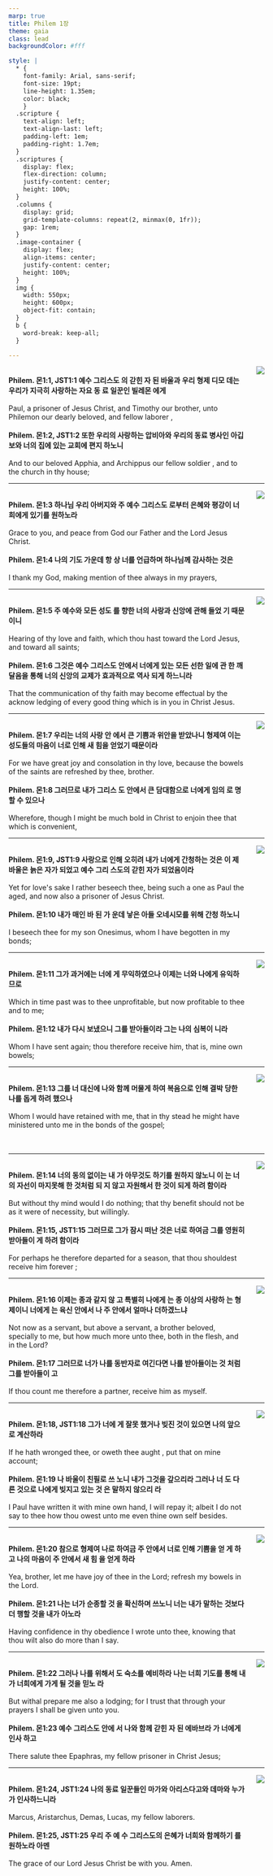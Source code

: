 ```yaml
---
marp: true
title: Philem 1장
theme: gaia
class: lead
backgroundColor: #fff

style: |
  * {
    font-family: Arial, sans-serif;
    font-size: 19pt;
    line-height: 1.35em;
    color: black;
    }
  .scripture {
    text-align: left;
    text-align-last: left;
    padding-left: 1em;
    padding-right: 1.7em;
  }
  .scriptures {
    display: flex;
    flex-direction: column;
    justify-content: center;
    height: 100%;
  }
  .columns {
    display: grid;
    grid-template-columns: repeat(2, minmax(0, 1fr));
    gap: 1rem;
  }
  .image-container {
    display: flex;
    align-items: center;
    justify-content: center;
    height: 100%;
  }
  img {
    width: 550px;
    height: 600px;
    object-fit: contain;
  }
  b {
    word-break: keep-all;
  }

---
```


<div class="columns">
  <div class="scriptures">
    <br>
    <div class="scripture">
      <b>Philem. 몬1:1, JST1:1 예수 그리스도 의 갇힌 자 된 바울과 우리 형제 디모 데는 우리가 지극히 사랑하는 자요 동 료 일꾼인 빌레몬 에게 
      </b>
    </div>
    <br>
    <div class="scripture">Paul, a prisoner of Jesus Christ, and Timothy our brother, unto Philemon our dearly beloved, and fellow laborer , 
    </div>
    <br>
    <div class="scripture">
      <b>Philem. 몬1:2, JST1:2 또한 우리의 사랑하는 압비아와 우리의 동료 병사인 아깁보와 너의 집에 있는 교회에 편지 하노니 
      </b>
    </div>
    <br>
    <div class="scripture">And to our beloved Apphia, and Archippus our fellow soldier , and to the church in thy house; 
    </div>         
  </div>
  <div class="image-container">
    <img src='../../pictures/picture_143.jpg'>
  </div>
</div>

---

<div class="columns">
  <div class="scriptures">
    <br>
    <div class="scripture">
      <b>Philem. 몬1:3 하나님 우리 아버지와 주 예수 그리스도 로부터 은혜와 평강이 너희에게 있기를 원하노라 
      </b>
    </div>
    <br>
    <div class="scripture">Grace to you, and peace from God our Father and the Lord Jesus Christ. 
    </div>
    <br>
    <div class="scripture">
      <b>Philem. 몬1:4 나의 기도 가운데 항 상 너를 언급하며 하나님께 감사하는 것은 
      </b>
    </div>
    <br>
    <div class="scripture">I thank my God, making mention of thee always in my prayers, 
    </div>         
  </div>
  <div class="image-container">
    <img src='../../pictures/picture_15.jpg'>
  </div>
</div>

---

<div class="columns">
  <div class="scriptures">
    <br>
    <div class="scripture">
      <b>Philem. 몬1:5 주 예수와 모든 성도 를 향한 너의 사랑과 신앙에 관해 들었 기 때문이니 
      </b>
    </div>
    <br>
    <div class="scripture">Hearing of thy love and faith, which thou hast toward the Lord Jesus, and toward all saints; 
    </div>
    <br>
    <div class="scripture">
      <b>Philem. 몬1:6 그것은 예수 그리스도 안에서 너에게 있는 모든 선한 일에 관 한 깨달음을 통해 너의 신앙의 교제가 효과적으로 역사 되게 하느니라 
      </b>
    </div>
    <br>
    <div class="scripture">That the communication of thy faith may become effectual by the acknow ledging of every good thing which is in you in Christ Jesus. 
    </div>         
  </div>
  <div class="image-container">
    <img src='../../pictures/picture_19.jpg'>
  </div>
</div>

---

<div class="columns">
  <div class="scriptures">
    <br>
    <div class="scripture">
      <b>Philem. 몬1:7 우리는 너의 사랑 안 에서 큰 기쁨과 위안을 받았나니 형제여 이는 성도들의 마음이 너로 인해 새 힘을 얻었기 때문이라 
      </b>
    </div>
    <br>
    <div class="scripture">For we have great joy and consolation in thy love, because the bowels of the saints are refreshed by thee, brother. 
    </div>
    <br>
    <div class="scripture">
      <b>Philem. 몬1:8 그러므로 내가 그리스 도 안에서 큰 담대함으로 너에게 임의 로 명할 수 있으나 
      </b>
    </div>
    <br>
    <div class="scripture">Wherefore, though I might be much bold in Christ to enjoin thee that which is convenient, 
    </div>         
  </div>
  <div class="image-container">
    <img src='../../pictures/picture_153.jpg'>
  </div>
</div>

---

<div class="columns">
  <div class="scriptures">
    <br>
    <div class="scripture">
      <b>Philem. 몬1:9, JST1:9 사랑으로 인해 오히려 내가 너에게 간청하는 것은 이 제 바울은 늙은 자가 되었고 예수 그리 스도의 갇힌 자가 되었음이라 
      </b>
    </div>
    <br>
    <div class="scripture">Yet for love's sake I rather beseech thee, being such a one as Paul the aged, and now also a prisoner of Jesus Christ. 
    </div>
    <br>
    <div class="scripture">
      <b>Philem. 몬1:10 내가 매인 바 된 가 운데 낳은 아들 오네시모를 위해 간청 하노니 
      </b>
    </div>
    <br>
    <div class="scripture">I beseech thee for my son Onesimus, whom I have begotten in my bonds; 
    </div>         
  </div>
  <div class="image-container">
    <img src='../../pictures/picture_156.jpg'>
  </div>
</div>

---

<div class="columns">
  <div class="scriptures">
    <br>
    <div class="scripture">
      <b>Philem. 몬1:11 그가 과거에는 너에 게 무익하였으나 이제는 너와 나에게 유익하 므로 
      </b>
    </div>
    <br>
    <div class="scripture">Which in time past was to thee unprofitable, but now profitable to thee and to me; 
    </div>
    <br>
    <div class="scripture">
      <b>Philem. 몬1:12 내가 다시 보냈으니 그를 받아들이라 그는 나의 심복이 니라 
      </b>
    </div>
    <br>
    <div class="scripture">Whom I have sent again; thou therefore receive him, that is, mine own bowels; 
    </div>         
  </div>
  <div class="image-container">
    <img src='../../pictures/picture_100.jpg'>
  </div>
</div>

---

<div class="columns">
  <div class="scriptures">
    <br>
    <div class="scripture">
      <b>Philem. 몬1:13 그를 너 대신에 나와 함께 머물게 하여 복음으로 인해 결박 당한 나를 돕게 하려 했으나 
      </b>
    </div>
    <br>
    <div class="scripture">Whom I would have retained with me, that in thy stead he might have ministered unto me in the bonds of the gospel; 
    </div>
    <br>
    <div class="scripture">
      <b>
      </b>
    </div>
    <br>
    <div class="scripture">
    </div>         
  </div>
  <div class="image-container">
    <img src='../../pictures/picture_177.jpg'>
  </div>
</div>

---

<div class="columns">
  <div class="scriptures">
    <br>
    <div class="scripture">
      <b>Philem. 몬1:14 너의 동의 없이는 내 가 아무것도 하기를 원하지 않노니 이 는 너의 자선이 마지못해 한 것처럼 되 지 않고 자원해서 한 것이 되게 하려 함이라 
      </b>
    </div>
    <br>
    <div class="scripture">But without thy mind would I do nothing; that thy benefit should not be as it were of necessity, but willingly. 
    </div>
    <br>
    <div class="scripture">
      <b>Philem. 몬1:15, JST1:15 그러므로 그가 잠시 떠난 것은 너로 하여금 그를 영원히 받아들이 게 하려 함이라 
      </b>
    </div>
    <br>
    <div class="scripture">For perhaps he therefore departed for a season, that thou shouldest receive him forever ; 
    </div>         
  </div>
  <div class="image-container">
    <img src='../../pictures/picture_20.jpg'>
  </div>
</div>

---

<div class="columns">
  <div class="scriptures">
    <br>
    <div class="scripture">
      <b>Philem. 몬1:16 이제는 종과 같지 않 고 특별히 나에게 는 종 이상의 사랑하 는 형제이니 너에게 는 육신 안에서 나 주 안에서 얼마나 더하겠느냐 
      </b>
    </div>
    <br>
    <div class="scripture">Not now as a servant, but above a servant, a brother beloved, specially to me, but how much more unto thee, both in the flesh, and in the Lord? 
    </div>
    <br>
    <div class="scripture">
      <b>Philem. 몬1:17 그러므로 너가 나를 동반자로 여긴다면 나를 받아들이는 것 처럼 그를 받아들이 고 
      </b>
    </div>
    <br>
    <div class="scripture">If thou count me therefore a partner, receive him as myself. 
    </div>         
  </div>
  <div class="image-container">
    <img src='../../pictures/picture_175.jpg'>
  </div>
</div>

---

<div class="columns">
  <div class="scriptures">
    <br>
    <div class="scripture">
      <b>Philem. 몬1:18, JST1:18 그가 너에 게 잘못 했거나 빚진 것이 있으면 나의 앞으로 계산하라 
      </b>
    </div>
    <br>
    <div class="scripture">If he hath wronged thee, or oweth thee aught , put that on mine account; 
    </div>
    <br>
    <div class="scripture">
      <b>Philem. 몬1:19 나 바울이 친필로 쓰 노니 내가 그것을 갚으리라 그러나 너 도 다른 것으로 나에게 빚지고 있는 것 은 말하지 않으리 라 
      </b>
    </div>
    <br>
    <div class="scripture">I Paul have written it with mine own hand, I will repay it; albeit I do not say to thee how thou owest unto me even thine own self besides. 
    </div>         
  </div>
  <div class="image-container">
    <img src='../../pictures/picture_41.jpg'>
  </div>
</div>

---

<div class="columns">
  <div class="scriptures">
    <br>
    <div class="scripture">
      <b>Philem. 몬1:20 참으로 형제여 나로 하여금 주 안에서 너로 인해 기쁨을 얻 게 하고 나의 마음이 주 안에서 새 힘 을 얻게 하라 
      </b>
    </div>
    <br>
    <div class="scripture">Yea, brother, let me have joy of thee in the Lord; refresh my bowels in the Lord. 
    </div>
    <br>
    <div class="scripture">
      <b>Philem. 몬1:21 나는 너가 순종할 것 을 확신하며 쓰노니 너는 내가 말하는 것보다 더 행할 것을 내가 아노라 
      </b>
    </div>
    <br>
    <div class="scripture">Having confidence in thy obedience I wrote unto thee, knowing that thou wilt also do more than I say. 
    </div>         
  </div>
  <div class="image-container">
    <img src='../../pictures/picture_25.jpg'>
  </div>
</div>

---

<div class="columns">
  <div class="scriptures">
    <br>
    <div class="scripture">
      <b>Philem. 몬1:22 그러나 나를 위해서 도 숙소를 예비하라 나는 너희 기도를 통해 내가 너희에게 가게 될 것을 믿노 라 
      </b>
    </div>
    <br>
    <div class="scripture">But withal prepare me also a lodging; for I trust that through your prayers I shall be given unto you. 
    </div>
    <br>
    <div class="scripture">
      <b>Philem. 몬1:23 예수 그리스도 안에 서 나와 함께 갇힌 자 된 에바브라 가 너에게 인사 하고 
      </b>
    </div>
    <br>
    <div class="scripture">There salute thee Epaphras, my fellow prisoner in Christ Jesus; 
    </div>         
  </div>
  <div class="image-container">
    <img src='../../pictures/picture_87.jpg'>
  </div>
</div>

---

<div class="columns">
  <div class="scriptures">
    <br>
    <div class="scripture">
      <b>Philem. 몬1:24, JST1:24 나의 동료 일꾼들인 마가와 아리스다고와 데마와 누가가 인사하느니라 
      </b>
    </div>
    <br>
    <div class="scripture">Marcus, Aristarchus, Demas, Lucas, my fellow laborers. 
    </div>
    <br>
    <div class="scripture">
      <b>Philem. 몬1:25, JST1:25 우리 주 예 수 그리스도의 은혜가 너희와 함께하기 를 원하노라 아멘 
      </b>
    </div>
    <br>
    <div class="scripture">The grace of our Lord Jesus Christ be with you. Amen.
    </div>         
  </div>
  <div class="image-container">
    <img src='../../pictures/picture_58.jpg'>
  </div>
</div>

